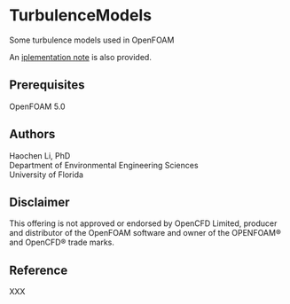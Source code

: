 # TurbulenceModels
Some turbulence models used in OpenFOAM

An [iplementation note](https://github.com/Rdfing/TurbulenceModels/blob/master/kOmega20062D/RANS_kOmega_Implementation.pdf) is also provided.  

## Prerequisites
OpenFOAM 5.0

## Authors
Haochen Li, PhD <br />
Department of Environmental Engineering Sciences <br />
University of Florida

## Disclaimer
This offering is not approved or endorsed by OpenCFD Limited, producer and distributor of the OpenFOAM software and owner of the OPENFOAM®  and OpenCFD®  trade marks.

## Reference
XXX 
